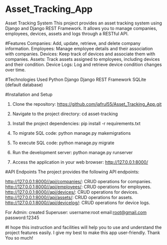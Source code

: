 # Asset_Tracking_App
Asset Tracking System
This project provides an asset tracking system using Django and Django REST Framework. 
It allows you to manage companies, employees, devices, assets and logs through a RESTful API.

#Features
Companies: Add, update, retrieve, and delete company information.
Employees: Manage employee details and their association with companies.
Devices: Keep track of devices and associate them with companies.
Assets: Track assets assigned to employees, including devices and their condition.
Device Logs: Log and retrieve device condition changes over time.

#Technologies Used
Python
Django
Django REST Framework
SQLite (default database)

#Installation and Setup
1. Clone the repository:
https://github.com/jafrul55/Asset_Tracking_App.git
2. Navigate to the project directory:
cd asset-tracking
3. Install the project dependencies:
pip install -r requirements.txt
4. To migrate SQL code:
python manage.py makemigrations
5. To execute SQL code:
python manage.py migrate
6. Run the development server:
python manage.py runserver

7. Access the application in your web browser:
http://127.0.0.1:8000/

#API Endpoints
The project provides the following API endpoints:

http://127.0.0.1:8000//api/companies/: CRUD operations for companies.
http://127.0.0.1:8000//api/employees/: CRUD operations for employees.
http://127.0.0.1:8000//api/devices/: CRUD operations for devices.
http://127.0.0.1:8000//api/assets/: CRUD operations for assets.
http://127.0.0.1:8000//api/devicelog/: CRUD operations for device logs.

For Admin:
created Superuser:
username:root
email:root@gmail.com
password:12345

#I hope this instruction and facilities will help you to use and understand the project features easily. I give my best to make this app user-friendly.
Thank You so much!




